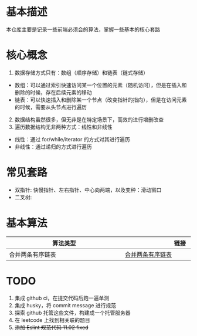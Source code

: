 # 基本描述
本仓库主要是记录一些前端必须会的算法，掌握一些基本的核心套路

# 核心概念
1. 数据存储方式只有：数组（顺序存储）和链表（链式存储）
- 数组：可以通过索引快速访问某一个位置的元素（随机访问），但是在插入和删除的时候，存在后续元素的移动
- 链表：可以快速插入和删除某一个节点（改变指针的指向），但是在访问元素的时候，需要从头节点进行遍历
2. 数据结构虽然很多，但无非是在特定场景下，高效的进行增删改查
3. 遍历数据结构无非两种方式：线性和非线性
- 线性：通过 for/while/iterator 的方式对其进行遍历
- 非线性：通过递归的方式进行遍历

# 常见套路
- 双指针: 快慢指针、左右指针、中心向两端，以及变种：滑动窗口
- 二叉树:

# 基本算法
| <div style="width: 300px">算法类型</div>  | <div style="width: 300px">链接</div>                            | 完成日期 |
| ---------- | ------------------------------- | -------- |
| 合并两条有序链表 | [合并两条有序链表](./src/mergeTwoLinkedList/) | 2024.10.26

# TODO
1. 集成 github ci，在提交代码后跑一遍单测
2. 集成 husky，将 commit message 进行规范
3. 探索 github 托管这些文件，构建成一个托管服务器
4. 在 leetcode 上找到相关联的题目
5. ~~添加 Eslint 规范代码 11.02 fixed~~
